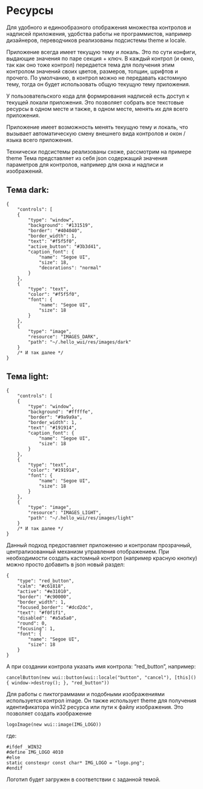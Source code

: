 # Ресурсы

Для удобного и единообразного отображения множества контролов и надписей приложения, удобства работы не программистов, например дизайнеров, переводчиков реализованы подсистемы theme и locale. 

Приложение всегда имеет текущую тему и локаль. Это по сути конфиги, выдающие значения по паре секция + ключ. В каждый контрол (и окно, так как оно тоже контрол) передается тема для получения этим контролом значений своих цветов, размеров, толщин, шрифтов и прочего. По умолчанию, в контрол можно не передавать кастомную тему, тогда он будет использовать общую текущую тему приложения.

У пользовательского кода для формирования надписей есть доступ к текущей локали приложения. Это позволяет собрать все текстовые ресурсы в одном месте и также, в одном месте, менять их для всего приложения.

Приложение имеет возможность менять текущую тему и локаль, что вызывает автоматическую смену внешнего вида контролов и окон / языка всего приложения.

Технически подсистемы реализованы схоже, рассмотрим на примере theme
Тема представляет из себя json содержащий значения параметров для контролов, например для окна и надписи и изображений.

## Тема dark:
    {
        "controls": [
        {
            "type": "window",
            "background": "#131519",
            "border": "#404040",
            "border_width": 1,
            "text": "#f5f5f0",
            "active_button": "#3b3d41",
            "caption_font": {
                "name": "Segoe UI",
                "size": 18,
                "decorations": "normal"
            }
        },
        {
            "type": "text",
            "color": "#f5f5f0",
            "font": {
                "name": "Segoe UI",
                "size": 18
            }
        },
        {
            "type": "image",
            "resource": "IMAGES_DARK",
            "path": "~/.hello_wui/res/images/dark"
        }
        /* И так далее */
    }

## Тема light:

    {
        "controls": [
        {
            "type": "window",
            "background": "#fffffe",
            "border": "#9a9a9a",
            "border_width": 1,
            "text": "#191914",
            "caption_font": {
                "name": "Segoe UI",
                "size": 18
            }
        },
        {
            "type": "text",
            "color": "#191914",
            "font": {
                "name": "Segoe UI",
                "size": 18
            }
        },
        {
            "type": "image",
            "resource": "IMAGES_LIGHT",
            "path": "~/.hello_wui/res/images/light"
        }
        /* И так далее */
    }

Данный подход предоставляет приложению и контролам прозрачный,  централизованный механизм управления отображением. При необходимости создать кастомный контрол (например красную кнопку) можно просто добавить в json новый раздел: 

    {
        "type": "red_button",
        "calm": "#c61818",
        "active": "#e31010",
        "border": "#c90000",
        "border_width": 1,
        "focused_border": "#dcd2dc",
        "text": "#f0f1f1",
        "disabled": "#a5a5a0",
        "round": 0,
        "focusing": 1,
        "font": {
            "name": "Segoe UI",
            "size": 18
        }
    }

А при создании контрола указать имя контрола: “red_button”, например:

    cancelButton(new wui::button(wui::locale("button", "cancel"), [this]() { window->destroy(); }, "red_button"))

Для работы с пиктограммами и подобными изображениями используется контрол image. Он также использует theme для получения идентификатора win32 ресурса или пути к файлу изображения. Это позволяет создать изображение 

    logoImage(new wui::image(IMG_LOGO)) 

где:

    #ifdef _WIN32
    #define IMG_LOGO 4010
    #else
    static constexpr const char* IMG_LOGO = "logo.png";
    #endif

Логотип будет загружен в соответствии с заданной темой.
